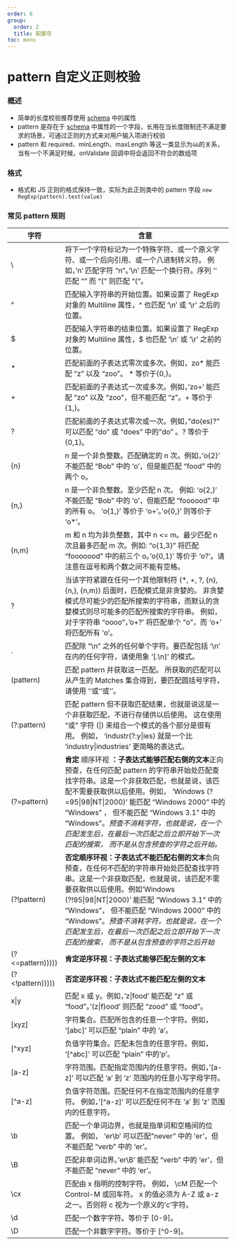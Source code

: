 ```yaml
---
order: 6
group:
  order: 2
  title: 配置项
toc: menu
---
```


# pattern 自定义正则校验

### 概述

- 简单的长度校验推荐使用 [schema](/form-render/config/schema) 中的属性
- pattern 是存在于 [schema](/form-render/config/schema) 中属性的一个字段，长用在当长度限制还不满足要求的场景，可通过正则的方式来对用户输入项进行校验
- pattern 和 required、minLength、maxLength 等这一类显示为`&&`的关系，当有一个不满足时候，onValidate 回调中将会返回不符合的数组项

### 格式

- 格式和 JS 正则的格式保持一致，实际为此正则类中的 pattern 字段 `new RegExp(pattern).test(value)`

### 常见 pattern 规则

| 字符             | 含意                                                                                                                                                                                                                                                                                                                                                                                                                      |
| ---------------- | ------------------------------------------------------------------------------------------------------------------------------------------------------------------------------------------------------------------------------------------------------------------------------------------------------------------------------------------------------------------------------------------------------------------------- |
| \                | 将下一个字符标记为一个特殊字符、或一个原义字符、或一个后向引用、或一个八进制转义符。 例如，’n’ 匹配字符 “n”。’\n’ 匹配一个换行符。序列 ‘' 匹配 “” 而 “\(” 则匹配 “(“。                                                                                                                                                                                                                                                    |
| ^                | 匹配输入字符串的开始位置。如果设置了 RegExp 对象的 Multiline 属性，^ 也匹配 ‘\n’ 或 ‘\r’ 之后的位置。                                                                                                                                                                                                                                                                                                                     |
| \$               | 匹配输入字符串的结束位置。如果设置了 RegExp 对象的 Multiline 属性，\$ 也匹配 ‘\n’ 或 ‘\r’ 之前的位置。                                                                                                                                                                                                                                                                                                                    |
| \*               | 匹配前面的子表达式零次或多次。例如，zo* 能匹配 “z” 以及 “zoo”。 * 等价于{0,}。                                                                                                                                                                                                                                                                                                                                            |
| +                | 匹配前面的子表达式一次或多次。例如，’zo+’ 能匹配 “zo” 以及 “zoo”，但不能匹配 “z”。+ 等价于 {1,}。                                                                                                                                                                                                                                                                                                                         |
| ?                | 匹配前面的子表达式零次或一次。例如，”do(es)?” 可以匹配 “do” 或 “does” 中的”do” 。? 等价于 {0,1}。                                                                                                                                                                                                                                                                                                                         |
| {n}              | n 是一个非负整数。匹配确定的 n 次。例如，’o{2}’ 不能匹配 “Bob” 中的 ‘o’，但是能匹配 “food” 中的两个 o。                                                                                                                                                                                                                                                                                                                   |
| {n,}             | n 是一个非负整数。至少匹配 n 次。 例如: ‘o{2,}’ 不能匹配 “Bob” 中的 ‘o’，但能匹配 “foooood” 中的所有 o。 ‘o{1,}’ 等价于 ‘o+’。’o{0,}’ 则等价于 ‘o\*’。                                                                                                                                                                                                                                                                    |
| {n,m}            | m 和 n 均为非负整数，其中 n <= m。最少匹配 n 次且最多匹配 m 次。例如: “o{1,3}” 将匹配 “fooooood” 中的前三个 o。’o{0,1}’ 等价于 ‘o?’。请注意在逗号和两个数之间不能有空格。                                                                                                                                                                                                                                                 |
| ?                | 当该字符紧跟在任何一个其他限制符 (\*, +, ?, {n}, {n,}, {n,m}) 后面时，匹配模式是非贪婪的。 非贪婪模式尽可能少的匹配所搜索的字符串，而默认的贪婪模式则尽可能多的匹配所搜索的字符串。 例如，对于字符串 “oooo”，’o+?’ 将匹配单个 “o”，而 ‘o+’ 将匹配所有 ‘o’。                                                                                                                                                               |
| .                | 匹配除 “\n” 之外的任何单个字符。要匹配包括 ‘\n’ 在内的任何字符，请使用象 ‘[.\n]’ 的模式。                                                                                                                                                                                                                                                                                                                                 |
| (pattern)        | 匹配 pattern 并获取这一匹配。 所获取的匹配可以从产生的 Matches 集合得到，要匹配圆括号字符，请使用 ‘‘或‘‘或‘’。                                                                                                                                                                                                                                                                                                            |
| (?:pattern)      | 匹配 pattern 但不获取匹配结果，也就是说这是一个非获取匹配，不进行存储供以后使用。 这在使用 “或” 字符 (\|) 来组合一个模式的各个部分是很有用。 例如， ‘industr(?:y\|ies) 就是一个比 ‘industry\|industries’ 更简略的表达式。                                                                                                                                                                                                 |
| (?=pattern)      | **肯定** 顺序环视 **：子表达式能够匹配右侧的文本**正向预查，在任何匹配 pattern 的字符串开始处匹配查找字符串。这是一个非获取匹配，也就是说，该匹配不需要获取供以后使用。例如， ‘Windows (?=95\|98\|NT\|2000)’ 能匹配 “Windows 2000” 中的 “Windows” ， 但不能匹配 “Windows 3.1” 中的 “Windows”。_预查不消耗字符，也就是说，在一个匹配发生后，在最后一次匹配之后立即开始下一次匹配的搜索， 而不是从包含预查的字符之后开始。_ |
| (?!pattern)      | **否定顺序环视：子表达式不能匹配右侧的文本**负向预查，在任何不匹配的字符串开始处匹配查找字符串。这是一个非获取匹配，也就是说，该匹配不需要获取供以后使用。例如’Windows (?!95\|98\|NT\|2000)’ 能匹配 “Windows 3.1” 中的 “Windows”， 但不能匹配 “Windows 2000” 中的 “Windows”。_预查不消耗字符，也就是说，在一个匹配发生后，在最后一次匹配之后立即开始下一次匹配的搜索， 而不是从包含预查的字符之后开始_                    |
| (?<=pattern))))) | **肯定逆序环视：子表达式能够匹配左侧的文本**                                                                                                                                                                                                                                                                                                                                                                              |
| (?<!pattern))))) | **否定逆序环视：子表达式不能匹配左侧的文本**                                                                                                                                                                                                                                                                                                                                                                              |
| x\|y             | 匹配 x 或 y。例如，’z\|food’ 能匹配 “z” 或 “food”。’(z\|f)ood’ 则匹配 “zood” 或 “food”。                                                                                                                                                                                                                                                                                                                                  |
| [xyz]            | 字符集合。匹配所包含的任意一个字符。例如， ‘[abc]’ 可以匹配 “plain” 中的 ‘a’。                                                                                                                                                                                                                                                                                                                                            |
| [^xyz]           | 负值字符集合。匹配未包含的任意字符。例如， ‘[^abc]’ 可以匹配 “plain” 中的’p’。                                                                                                                                                                                                                                                                                                                                            |
| [a-z]            | 字符范围。匹配指定范围内的任意字符。例如，’[a-z]’ 可以匹配 ‘a’ 到 ‘z’ 范围内的任意小写字母字符。                                                                                                                                                                                                                                                                                                                          |
| [^a-z]           | 负值字符范围。匹配任何不在指定范围内的任意字符。 例如，’[^a-z]’ 可以匹配任何不在 ‘a’ 到 ‘z’ 范围内的任意字符。                                                                                                                                                                                                                                                                                                            |
| \b               | 匹配一个单词边界，也就是指单词和空格间的位置。 例如， ‘er\b’ 可以匹配”never” 中的 ‘er’，但不能匹配 “verb” 中的 ‘er’。                                                                                                                                                                                                                                                                                                     |
| \B               | 匹配非单词边界。’er\B’ 能匹配 “verb” 中的 ‘er’，但不能匹配 “never” 中的 ‘er’。                                                                                                                                                                                                                                                                                                                                            |
| \cx              | 匹配由 x 指明的控制字符。 例如， \cM 匹配一个 Control-M 或回车符。 x 的值必须为 A-Z 或 a-z 之一。否则将 c 视为一个原义的’c’字符。                                                                                                                                                                                                                                                                                         |
| \d               | 匹配一个数字字符。等价于 [0-9]。                                                                                                                                                                                                                                                                                                                                                                                          |
| \D               | 匹配一个非数字字符。等价于 [^0-9]。                                                                                                                                                                                                                                                                                                                                                                                       |
